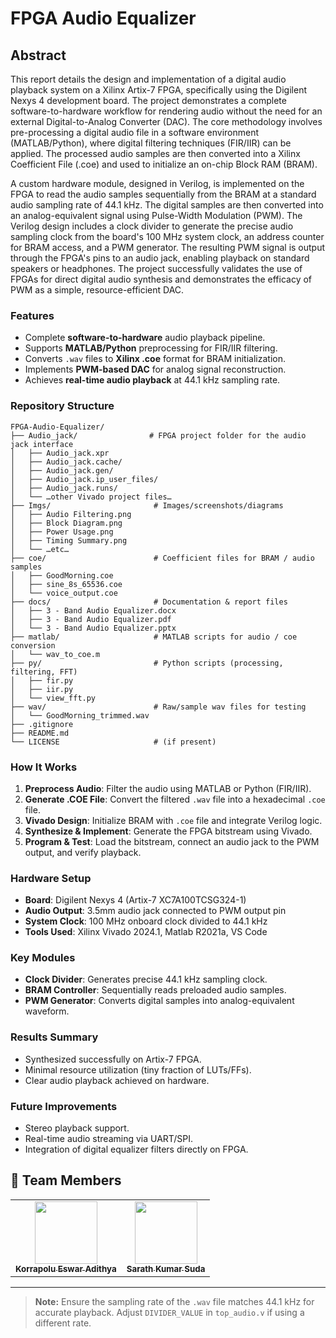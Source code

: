 # FPGA Audio Equalizer

## Abstract

This report details the design and implementation of a digital audio playback system on a Xilinx Artix-7 FPGA, specifically using the Digilent Nexys 4 development board. The project demonstrates a complete software-to-hardware workflow for rendering audio without the need for an external Digital-to-Analog Converter (DAC). The core methodology involves pre-processing a digital audio file in a software environment (MATLAB/Python), where digital filtering techniques (FIR/IIR) can be applied. The processed audio samples are then converted into a Xilinx Coefficient File (.coe) and used to initialize an on-chip Block RAM (BRAM).

A custom hardware module, designed in Verilog, is implemented on the FPGA to read the audio samples sequentially from the BRAM at a standard audio sampling rate of 44.1 kHz. The digital samples are then converted into an analog-equivalent signal using Pulse-Width Modulation (PWM). The Verilog design includes a clock divider to generate the precise audio sampling clock from the board's 100 MHz system clock, an address counter for BRAM access, and a PWM generator. The resulting PWM signal is output through the FPGA's pins to an audio jack, enabling playback on standard speakers or headphones. The project successfully validates the use of FPGAs for direct digital audio synthesis and demonstrates the efficacy of PWM as a simple, resource-efficient DAC.


### Features

* Complete **software-to-hardware** audio playback pipeline.
* Supports **MATLAB/Python** preprocessing for FIR/IIR filtering.
* Converts `.wav` files to **Xilinx .coe** format for BRAM initialization.
* Implements **PWM-based DAC** for analog signal reconstruction.
* Achieves **real-time audio playback** at 44.1 kHz sampling rate.

### Repository Structure

```
FPGA-Audio-Equalizer/
├── Audio_jack/                # FPGA project folder for the audio jack interface
│   ├── Audio_jack.xpr
│   ├── Audio_jack.cache/
│   ├── Audio_jack.gen/
│   ├── Audio_jack.ip_user_files/
│   ├── Audio_jack.runs/
│   └── …other Vivado project files…
├── Imgs/                       # Images/screenshots/diagrams
│   ├── Audio Filtering.png
│   ├── Block Diagram.png
│   ├── Power Usage.png
│   ├── Timing Summary.png
│   └── …etc…
├── coe/                        # Coefficient files for BRAM / audio samples
│   ├── GoodMorning.coe
│   ├── sine_8s_65536.coe
│   └── voice_output.coe
├── docs/                       # Documentation & report files
│   ├── 3 - Band Audio Equalizer.docx
│   ├── 3 - Band Audio Equalizer.pdf
│   └── 3 - Band Audio Equalizer.pptx
├── matlab/                     # MATLAB scripts for audio / coe conversion
│   └── wav_to_coe.m
├── py/                         # Python scripts (processing, filtering, FFT)
│   ├── fir.py
│   ├── iir.py
│   └── view_fft.py
├── wav/                        # Raw/sample wav files for testing
│   └── GoodMorning_trimmed.wav
├── .gitignore
├── README.md
└── LICENSE                     # (if present)

```

### How It Works

1. **Preprocess Audio**: Filter the audio using MATLAB or Python (FIR/IIR).
2. **Generate .COE File**: Convert the filtered `.wav` file into a hexadecimal `.coe` file.
3. **Vivado Design**: Initialize BRAM with `.coe` file and integrate Verilog logic.
4. **Synthesize & Implement**: Generate the FPGA bitstream using Vivado.
5. **Program & Test**: Load the bitstream, connect an audio jack to the PWM output, and verify playback.

### Hardware Setup

* **Board**: Digilent Nexys 4 (Artix-7 XC7A100TCSG324-1)
* **Audio Output**: 3.5mm audio jack connected to PWM output pin
* **System Clock**: 100 MHz onboard clock divided to 44.1 kHz
* **Tools Used**: Xilinx Vivado 2024.1, Matlab R2021a, VS Code

### Key Modules

* **Clock Divider**: Generates precise 44.1 kHz sampling clock.
* **BRAM Controller**: Sequentially reads preloaded audio samples.
* **PWM Generator**: Converts digital samples into analog-equivalent waveform.

### Results Summary

* Synthesized successfully on Artix-7 FPGA.
* Minimal resource utilization (tiny fraction of LUTs/FFs).
* Clear audio playback achieved on hardware.

### Future Improvements

* Stereo playback support.
* Real-time audio streaming via UART/SPI.
* Integration of digital equalizer filters directly on FPGA.

## 👥 Team Members

<table>
  <tr>
    <td align="center">
      <a href="https://github.com/EswarAdithya011">
        <img src="https://github.com/EswarAdithya011.png" width="100px;" alt=""/>
        <br /><sub><b>Korrapolu Eswar Adithya</b></sub>
      </a>
    </td>
    <td align="center">
      <a href="https://github.com/SudaSarath66">
        <img src="https://github.com/SudaSarath66" width="100px;" alt=""/>
        <br /><sub><b>Sarath Kumar Suda</b></sub>
      </a>
    </td>
  </tr>
</table>

---

> **Note:** Ensure the sampling rate of the `.wav` file matches 44.1 kHz for accurate playback. Adjust `DIVIDER_VALUE` in `top_audio.v` if using a different rate.
